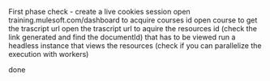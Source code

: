 First phase
check - create a live cookies session
open training.mulesoft.com/dashboard to acquire courses id
open course to get the trascript url
open the trascript url to aquire the resources id (check the link generated and find the documentId) that has to be viewed
run a headless instance that views the resources (check if you can parallelize the execution with workers)

done